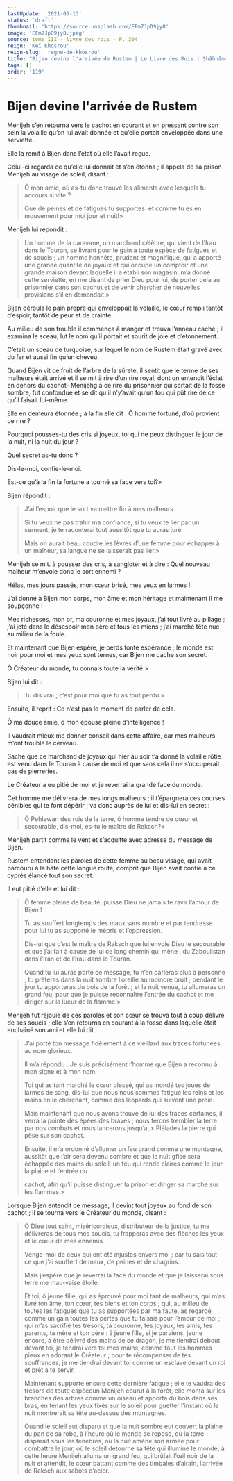 ```yaml
---
lastUpdate: '2021-05-13'
status: 'draft'
thumbnail: 'https://source.unsplash.com/EFm7JpD9jy8'
image: 'EFm7JpD9jy8.jpeg'
source: tome III - livre des rois - P. 304
reign: 'Keï Khosrou'
reign-slug: 'regne-de-khosrou'
title: "Bijen devine l'arrivée de Rustem | Le Livre des Rois | Shâhnâmeh"
tags: []
order: '119'
---
```


# Bijen devine l'arrivée de Rustem

Menijeh s’en retourna vers le cachot en courant et en pressant contre son sein la volaille qu’on lui avait donnée et qu’elle portait enveloppée dans une serviette.

Elle la remit à Bijen dans l’état où elle l’avait reçue.

Celui-ci regarda ce qu’elle lui donnait et s’en étonna ; il appela de sa prison Menijeh au visage de soleil, disant :

> Ô mon amie, où as-tu donc trouvé les aliments avec lesquels tu accours si vite ?
>
> Que de peines et de fatigues tu supportes. et comme tu es en mouvement pour moi jour et nuit!»

Menijeh lui répondit :

> Un homme de la caravane, un marchand célèbre, qui vient de l’Irau dans le Touran, se livrant pour le gain à toute espèce de fatigues et de soucis ; un homme honnête, prudent et magnifique, qui a apporté une grande quantité de joyaux et qui occupe un comptoir et une grande maison devant laquelle il a établi son magasin, m’a donné cette serviette, en me disant de prier Dieu pour lui, de porter cela au prisonnier dans son cachot et de venir chercher de nouvelles provisions s’il en demandait.»

Bijen déroula le pain propre qui enveloppait la volaille, le cœur rempli tantôt d’espoir, tantôt de peur et de crainte.

Au milieu de son trouble il commença à manger et trouva l’anneau caché ; il examina le sceau, lut le nom qu’il portait et sourit de joie et d’étonnement.

C’était un sceau de turquoise, sur lequel le nom de Rustem était gravé avec du fer et aussi fin qu’un cheveu.

Quand Bijen vit ce fruit de l’arbre de la sûreté, il sentit que le terme de ses malheurs était arrivé et il se mit à rire d’un rire royal, dont on entendit l’éclat en dehors du cachot-
Menijehg à ce rire du prisonnier qui sortait de la fosse sombre, fut confondue et se dit qu’il n’y’avait qu’un fou qui pût rire de ce qu’il faisait lui-même.

Elle en demeura étonnée ; à la fin elle dit : Ô homme fortuné, d’où provient ce rire ?

Pourquoi pousses-tu des cris si joyeux, toi qui ne peux distinguer le jour de la nuit, ni la nuit du jour ?

Quel secret as-tu donc ?

Dis-le-moi, confie-le-moi.

Est-ce qu’à la fin la fortune a tourné sa face vers toi?»

Bijen répondit :

> J’ai l’espoir que le sort va mettre fin à mes malheurs.
>
> Si tu veux ne pas trahir ma confiance, si tu veux te lier par un serment, je te raconterai tout aussitôt que tu auras juré.
>
> Mais on aurait beau coudre les lèvres d’une femme pour échapper à un malheur, sa langue ne se laisserait pas lier.»

Menijeh se mit. à pousser des cris, à sangloter et à dire : Quel nouveau malheur m’envoie donc le sort ennemi ?

Hélas, mes jours passés, mon cœur brisé, mes yeux en larmes !

J’ai donné à Bijen mon corps, mon âme et mon héritage et maintenant il me soupçonne !

Mes richesses, mon or, ma couronne et mes joyaux, j’ai tout livré au pillage ; j’ai jeté dans le désespoir mon père et tous les miens ; j’ai marché tête nue au milieu de la foule.

Et maintenant que Bijen espère, je perds tonte espérance ; le monde est noir pour moi et mes yeux sont ternes, car Bijen me cache son secret.

Ô Créateur du monde, tu connais toute la vérité.»

Bijen lui dit :

> Tu dis vrai ; c’est pour moi que tu as tout perdu.»

Ensuite, il reprit : Ce n’est pas le moment de parler de cela.

Ô ma douce amie, ô mon épouse pleine d’intelligence !

Il vaudrait mieux me donner conseil dans cette affaire, car mes malheurs m’ont troublé le cerveau.

Sache que ce marchand de joyaux qui hier au soir t’a donné la volaille rôtie est venu dans le Touran à cause de moi et que sans cela il ne s’occuperait pas de pierreries.

Le Créateur a eu pitié de moi et je reverrai la grande face du monde.

Cet homme me délivrera de mes longs malheurs ; il t’épargnera ces courses pénibles qui te font dépérir ; va donc auprès de lui et dis-lui en secret :

> Ô Pehlewan des rois de la terre, ô homme tendre de cœur et secourable, dis-moi, es-tu le maître de Reksch?»

Menijeh partit comme le vent et s’acquitte avec adresse du message de Bijen.

Rustem entendant les paroles de cette femme au beau visage, qui avait parcouru à la hâte cette longue route, comprit que Bijen avait confié à ce cyprès élancé tout son secret.

Il eut pitié d’elle et lui dit :

> Ô femme pleine de beauté, puisse Dieu ne jamais te ravir l’amour de Bijen !
>
> Tu as souffert longtemps des maux sans nombre et par tendresse pour lui tu as supporté le mépris et l’oppression.
>
> Dis-lui que c’est le maître de Raksch que lui envoie Dieu le secourable et que j’ai fait à cause de lui ce long chemin qui mène .
> du Zaboulistan dans l’Iran et de l’lrau dans le Touran.
>
> Quand tu lui auras porté ce message, tu n’en parleras plus à personne ; tu prêteras dans la nuit sombre l’oreille au moindre bruit ; pendant le jour tu apporteras du bois de la forêt ; et la nuit venue, tu allumeras un grand feu, pour que je puisse reconnaître l’entrée du cachot et me diriger sur la lueur de la flamme.»

Menijeh fut réjouie de ces paroles et son cœur se trouva tout à coup délivré de ses soucis ; elle s’en retourna en courant à la fosse dans laquelle était enchaîné son ami et elle lui dit :

> J’ai porté ton message fidèlement à ce vieillard aux traces fortunées, au nom glorieux.
>
> Il m’a répondu : Je suis précisément l’homme que Bijen a reconnu à mon signe et à mon nom.
>
> Toi qui as tant marché le cœur blessé, qui as inondé tes joues de larmes de sang, dis-lui que nous nous sommes fatigué les reins et les mains en le cherchant, comme des léopards qui suivent une proie.
>
> Mais maintenant que nous avons trouvé de lui des traces certaines, il verra la pointe des épées des braves ; nous ferons trembler la terre par nos combats et nous lancerons jusqu’aux Pléiades la pierre qui pèse sur son cachot.
>
> Ensuite, il m’a ordonné d’allumer un feu grand comme une montagne, aussitôt que l’air sera devenu sombre et que la nuit gfise sera échappée des mains du soleil, un feu qui rende claires comme le jour la plaine et l’entrée du
>
> cachot, afin qu’il puisse distinguer la prison et diriger sa marche sur les flammes.»

Lorsque Bijen entendit ce message, il devint tout joyeux au fond de son cachot ; il se tourna vers le Créateur du monde, disant :

> Ô Dieu tout saint, miséricordieux, distributeur de la justice, tu me délivreras de tous mes soucis, tu frapperas avec des flèches les yeux et le cœur de mes ennemis.
>
> Venge-moi de ceux qui ont été injustes envers moi ; car tu sais tout ce que j’ai souffert de maux, de peines et de chagrins.
>
> Mais j’espère que je reverrai la face du monde et que je laisserai sous terre me mau-vaise étoile.
>
> Et toi, ô jeune fille, qui as éprouvé pour moi tant de malheurs, qui m’as livré ton âme, ton cœur, tes biens et ton corps ; qui, au milieu de toutes les fatigues que tu as supportées par ma faute, as regardé comme un gain toutes les pertes que tu faisais pour l’amour de moi ; qui m’as sacrifié tes trésors, ta couronne, tes joyaux, les amis, tes parents, ta mère et ton père : â jeune fille, si je parviens, jeune encore, à être délivré des mains de ce dragon, je me tiendrai debout devant toi, je tendrai vers toi mes mains, comme fout les hommes pieux en adorant le Créateur ; pour te récompenser de tes souffrances, je me tiendrai devant toi comme un esclave devant un roi et prêt à te servir.
>
> Maintenant supporte encore cette dernière fatigue ; elle te vaudra des trésors de toute espèceun Menijeh courut à la forêt, elle monta sur les branches des arbres comme un oiseau et apporta du bois dans ses bras, en tenant les yeux fixés sur le soleil pour guetter l’instant où la nuit montrerait sa tête au-dessus des montagnes.
>
> Quand le soleil eut disparu et que la nuit sombre eut couvert la plaine du pan de sa robe, à l’heure où le monde se repose, où la terre disparaît sous les ténèbres, où la nuit amène son armée pour combattre le jour, où le soleil détourne sa tête qui illumine le monde, à cette heure Menijeh alluma un grand feu, qui brûlait l’œil noir de la nuit et attendit, le cœur battant comme des timbales d’airain, l’arrivée de Raksch aux sabots d’acier.
